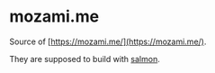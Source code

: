 # mozami.me

Source of [https://mozami.me/](https://mozami.me/).

They are supposed to build with [salmon](https://github.com/mozamimy/salmon).
